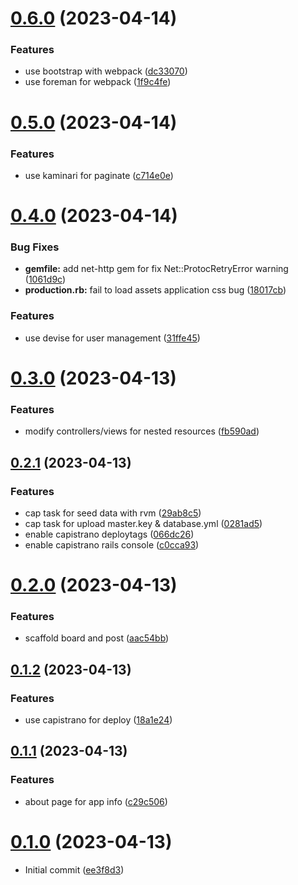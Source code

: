# [0.6.0](https://github.com/alexcode-cc/Rails501/compare/0.5.0...0.6.0) (2023-04-14)


### Features

* use bootstrap with webpack ([dc33070](https://github.com/alexcode-cc/Rails501/commit/dc330705feaac35354d8ac3f6362476632eb36fe))
* use foreman for webpack ([1f9c4fe](https://github.com/alexcode-cc/Rails501/commit/1f9c4fea75b204449cab81e304734d9e886f0b76))



# [0.5.0](https://github.com/alexcode-cc/Rails501/compare/0.4.0...0.5.0) (2023-04-14)


### Features

* use kaminari for paginate ([c714e0e](https://github.com/alexcode-cc/Rails501/commit/c714e0ef504e2d6fd16cea4da87ceeb4c2d84619))



# [0.4.0](https://github.com/alexcode-cc/Rails501/compare/0.3.0...0.4.0) (2023-04-14)


### Bug Fixes

* **gemfile:** add net-http gem for fix Net::ProtocRetryError warning ([1061d9c](https://github.com/alexcode-cc/Rails501/commit/1061d9cf9b30bb97c89abfd5275db05ce7d71b02))
* **production.rb:** fail to load assets application css bug ([18017cb](https://github.com/alexcode-cc/Rails501/commit/18017cb330fcd954eaa68613768fc4ee77390be5))


### Features

* use devise for user management ([31ffe45](https://github.com/alexcode-cc/Rails501/commit/31ffe4537d4700b7db02b69af4096d76d5822c88))



# [0.3.0](https://github.com/alexcode-cc/Rails501/compare/0.2.1...0.3.0) (2023-04-13)


### Features

* modify controllers/views for nested resources ([fb590ad](https://github.com/alexcode-cc/Rails501/commit/fb590ade11df56b14f18c100d2b6153541db3ea0))



## [0.2.1](https://github.com/alexcode-cc/Rails501/compare/0.2.0...0.2.1) (2023-04-13)


### Features

* cap task for seed data with rvm ([29ab8c5](https://github.com/alexcode-cc/Rails501/commit/29ab8c5caa625d156387d9a2fb636a99e88cfbfb))
* cap task for upload master.key & database.yml ([0281ad5](https://github.com/alexcode-cc/Rails501/commit/0281ad58e2f8592f036bb38620cae1f27eb60a9d))
* enable capistrano deploytags ([066dc26](https://github.com/alexcode-cc/Rails501/commit/066dc268d5e870bdf229f49f733db0d0b24c4269))
* enable capistrano rails console ([c0cca93](https://github.com/alexcode-cc/Rails501/commit/c0cca9335a453b2426b60e4dc96b8f81b427b69e))



# [0.2.0](https://github.com/alexcode-cc/Rails501/compare/0.1.2...0.2.0) (2023-04-13)


### Features

* scaffold board and post ([aac54bb](https://github.com/alexcode-cc/Rails501/commit/aac54bb24ca4da22580d083e29703be42e734bba))



## [0.1.2](https://github.com/alexcode-cc/Rails501/compare/0.1.1...0.1.2) (2023-04-13)


### Features

* use capistrano for deploy ([18a1e24](https://github.com/alexcode-cc/Rails501/commit/18a1e24f8a1600760bd1bccce77dd096718cc5ef))



## [0.1.1](https://github.com/alexcode-cc/Rails501/compare/0.1.0...0.1.1) (2023-04-13)


### Features

* about page for app info ([c29c506](https://github.com/alexcode-cc/Rails501/commit/c29c50676a6ef416936d435b17ec350771611c51))



# [0.1.0](https://github.com/alexcode-cc/Rails501/tree/0.1.0) (2023-04-13)

* Initial commit ([ee3f8d3](https://github.com/alexcode-cc/Rails501/commit/ee3f8d3))



